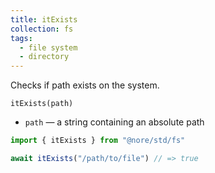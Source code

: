 ```yaml
---
title: itExists
collection: fs
tags:
  - file system
  - directory
---
```


Checks if path exists on the system.

`itExists(path)`

- `path` — a string containing an absolute path

```js
import { itExists } from "@nore/std/fs"

await itExists("/path/to/file") // => true
```

